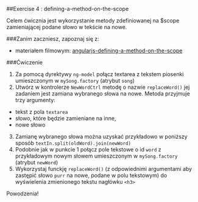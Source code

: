 ##Exercise 4 : defining-a-method-on-the-scope

Celem ćwicznia jest wykorzystanie metody zdefiniowanej na $scope zamieniającej podane słowo w tekście na nowe. 

###Zanim zaczniesz, zapoznaj się z:
* materiałem filmowym: [angularjs-defining-a-method-on-the-scope](https://egghead.io/lessons/angularjs-defining-a-method-on-the-scope)


###Ćwiczenie

1. Za pomocą dyrektywy ```ng-model``` połącz  textarea z tekstem piosenki umieszczonym w ```mySong.factory``` (atrybut ```song```)
2. Utwórz w kontrolerze ```NewWordCtrl``` metodę o nazwie ```replaceWord()``` jej zadaniem jest zamiana wybranego słowa na nowe. Metoda przyjmuje trzy argumenty:
* tekst z pola ```textarea```
* słowo, które będzie zamieniane na inne,
* nowe słowo
3. Zamianę wybranego słowa można uzyskać przykładowo w poniższy sposób
```textIn.split(oldWord).join(newWord)``` 
4. Podobnie jak w punkcie 1 połącz pole tekstowe o id ```word``` z przykładowym nowym słowem umieszczonym w ```mySong.factory``` (atrybut ```newWord```)
5. Wykorzystaj funckję ```replaceWord()``` (z odpowiednimi argumentami aby zastępić słowo ```purr``` na nowe, podane w polu tekstowym) do wyświelenia zmienionego tekstu nagłówku ```<h3>```

Powodzenia!